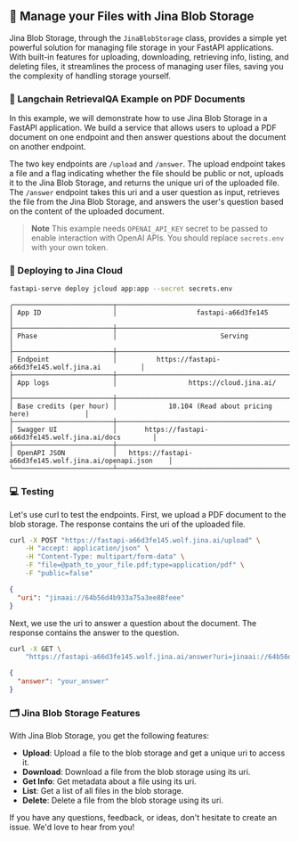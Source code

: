 ## 📁 Manage your Files with Jina Blob Storage

Jina Blob Storage, through the `JinaBlobStorage` class, provides a simple yet powerful solution for managing file storage in your FastAPI applications. With built-in features for uploading, downloading, retrieving info, listing, and deleting files, it streamlines the process of managing user files, saving you the complexity of handling storage yourself.

### 🧠 Langchain RetrievalQA Example on PDF Documents

In this example, we will demonstrate how to use Jina Blob Storage in a FastAPI application. We build a service that allows users to upload a PDF document on one endpoint and then answer questions about the document on another endpoint.

The two key endpoints are `/upload` and `/answer`. The upload endpoint takes a file and a flag indicating whether the file should be public or not, uploads it to the Jina Blob Storage, and returns the unique uri of the uploaded file. The `/answer` endpoint takes this uri and a user question as input, retrieves the file from the Jina Blob Storage, and answers the user's question based on the content of the uploaded document.


> **Note**
> This example needs `OPENAI_API_KEY` secret to be passed to enable interaction with OpenAI APIs. You should replace `secrets.env` with your own token.


### 🚀 Deploying to Jina Cloud

```bash
fastapi-serve deploy jcloud app:app --secret secrets.env
```

```text
╭─────────────────────────┬───────────────────────────────────────────────────────────╮
│ App ID                  │                    fastapi-a66d3fe145                     │
├─────────────────────────┼───────────────────────────────────────────────────────────┤
│ Phase                   │                          Serving                          │
├─────────────────────────┼───────────────────────────────────────────────────────────┤
│ Endpoint                │          https://fastapi-a66d3fe145.wolf.jina.ai          │
├─────────────────────────┼───────────────────────────────────────────────────────────┤
│ App logs                │                  https://cloud.jina.ai/                   │
├─────────────────────────┼───────────────────────────────────────────────────────────┤
│ Base credits (per hour) │             10.104 (Read about pricing here)              │
├─────────────────────────┼───────────────────────────────────────────────────────────┤
│ Swagger UI              │       https://fastapi-a66d3fe145.wolf.jina.ai/docs        │
├─────────────────────────┼───────────────────────────────────────────────────────────┤
│ OpenAPI JSON            │   https://fastapi-a66d3fe145.wolf.jina.ai/openapi.json    │
╰─────────────────────────┴───────────────────────────────────────────────────────────╯
```

### 💻 Testing

Let's use curl to test the endpoints. First, we upload a PDF document to the blob storage. The response contains the uri of the uploaded file.

```bash
curl -X POST "https://fastapi-a66d3fe145.wolf.jina.ai/upload" \
    -H "accept: application/json" \
    -H "Content-Type: multipart/form-data" \
    -F "file=@path_to_your_file.pdf;type=application/pdf" \
    -F "public=false"
```

```json
{
  "uri": "jinaai://64b56d4b933a75a3ee88feee"
}
```

Next, we use the uri to answer a question about the document. The response contains the answer to the question.

```bash
curl -X GET \
    "https://fastapi-a66d3fe145.wolf.jina.ai/answer?uri=jinaai://64b56d4b933a75a3ee88feee&question=your_question"
```

```json
{
  "answer": "your_answer"
}
```


### 🗂️ Jina Blob Storage Features

With Jina Blob Storage, you get the following features:

- **Upload**: Upload a file to the blob storage and get a unique uri to access it.
- **Download**: Download a file from the blob storage using its uri.
- **Get Info**: Get metadata about a file using its uri.
- **List**: Get a list of all files in the blob storage.
- **Delete**: Delete a file from the blob storage using its uri.

If you have any questions, feedback, or ideas, don't hesitate to create an issue. We'd love to hear from you!